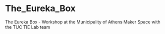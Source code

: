 # The_Eureka_Box
The Eureka Box - Workshop at the Municipality of Athens Maker Space  with the TUC TIE Lab team
